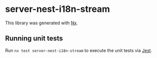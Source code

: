 # server-nest-i18n-stream

This library was generated with [Nx](https://nx.dev).

## Running unit tests

Run `nx test server-nest-i18n-stream` to execute the unit tests via [Jest](https://jestjs.io).
